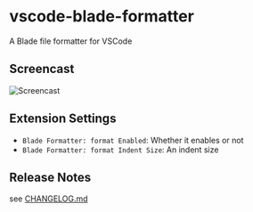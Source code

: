 # vscode-blade-formatter

A Blade file formatter for VSCode

## Screencast

![Screencast](https://github.com/shufo/vscode-blade-formatter/raw/master/screencast.gif)

## Extension Settings

- `Blade Formatter: format Enabled`: Whether it enables or not
- `Blade Formatter: format Indent Size`: An indent size


## Release Notes

see [CHANGELOG.md](https://github.com/shufo/vscode-blade-formatter/CHANGELOG.md)
